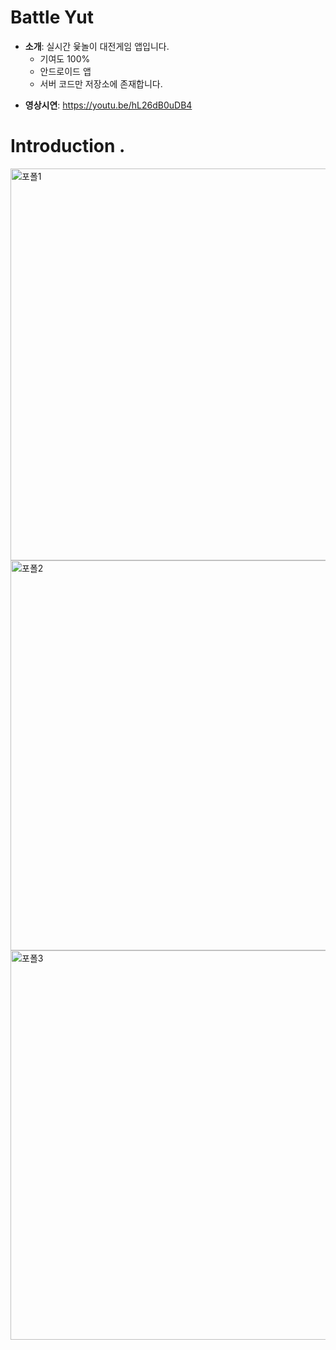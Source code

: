 # Battle Yut
* <b>소개</b>: 실시간 윷놀이 대전게임 앱입니다. 
    - 기여도 100%
    - 안드로이드 앱
    - 서버 코드만 저장소에 존재합니다. 
- <b>영상시연</b>: https://youtu.be/hL26dB0uDB4


# Introduction .
<img width="627" alt="포폴1" src="https://user-images.githubusercontent.com/40673012/107176023-a16a0400-6a11-11eb-8798-4dcf326bdbe0.png">
<img width="624" alt="포폴2" src="https://user-images.githubusercontent.com/40673012/107176030-a4fd8b00-6a11-11eb-8f85-1bada5e436e3.png">
<img width="623" alt="포폴3" src="https://user-images.githubusercontent.com/40673012/107176031-a6c74e80-6a11-11eb-8ce2-28c90048f5ea.png">
